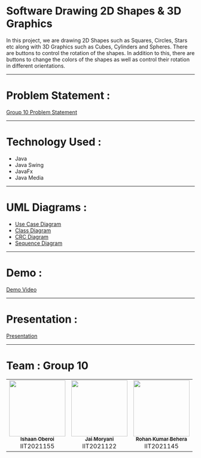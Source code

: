 # Software Drawing 2D Shapes & 3D Graphics

In this project, we are drawing 2D Shapes such as Squares, Circles, Stars etc along with 3D Graphics such as Cubes, Cylinders and Spheres. There are buttons to control the rotation of the shapes. In addition to this, there are buttons to change the colors of the shapes as well as control their rotation in different orientations. 

-----------------------------------------------------------------------------------------------

# Problem Statement :

[Group 10 Problem Statement](https://github.com/jaimoryani/OOM-Project/blob/main/Problem%20Statement.pdf)

-----------------------------------------------------------------------------------------------

# Technology Used :

* Java
* Java Swing 
* JavaFx
* Java Media

------------------------------------------------------------------------------------------------

# UML Diagrams :

- [Use Case Diagram](https://github.com/jaimoryani/OOM-Project/blob/main/Use-Case%20Diagram.png)
- [Class Diagram](https://github.com/jaimoryani/OOM-Project/blob/main/Class%20Diagram.png)
- [CRC Diagram](./)
- [Sequence Diagram](https://github.com/jaimoryani/OOM-Project/blob/main/Sequence%20Diagram.png)

------------------------------------------------------------------------------------------------

# Demo :

[Demo Video](https://youtu.be/)

------------------------------------------------------------------------------------------------

# Presentation :

[Presentation](https://docs.google.com/presentation/d/1s8QD53QbcTf1N3zm-UK2Dj8h8mgiu_r6iRF8T7HfV1c/edit#slide=id.g11ff4044692_0_683)

------------------------------------------------------------------------------------------------

# Team : Group 10

<table>
  <tr>
    <td align="center"><a href="https://github.com/Ishaan23o"><img src="https://avatars.githubusercontent.com/u/96721096?v=4" width="150px;" alt=""/><br /><sub><b> Ishaan Oberoi </b></sub></a><br />IIT2021155</td>
    <td align="center"><a href="https://github.com/jaimoryani"><img src="https://avatars.githubusercontent.com/u/96694087?v=4" width="150px;" alt=""/><br /><sub><b> Jai Moryani </b></sub></a><br />IIT2021122</td>
    <td align="center"><a href="https://github.com/Rohankumar555"><img src="https://avatars.githubusercontent.com/u/96721859?v=4" width="150px;" alt=""/><br /><sub><b> Rohan Kumar Behera </b></sub></a><br />IIT2021145</td>
 
 </tr>
</table>
